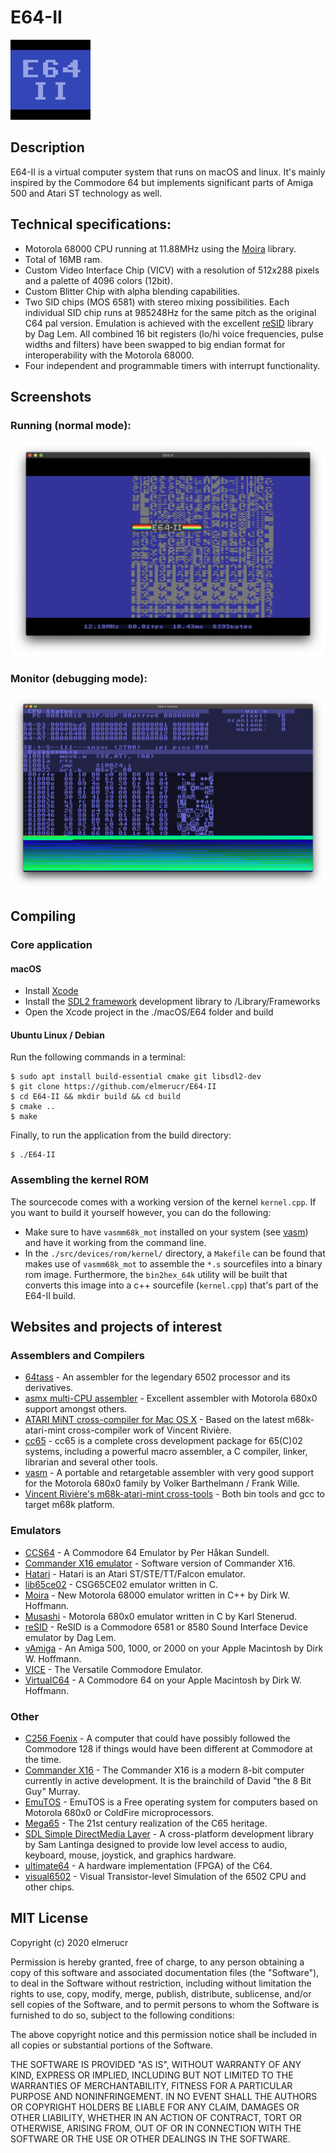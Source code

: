 # E64-II
![E64](./docs/E64-II_icon.png)
## Description
E64-II is a virtual computer system that runs on macOS and linux. It's mainly inspired by the Commodore 64 but implements significant parts of Amiga 500 and Atari ST technology as well.
## Technical specifications:
* Motorola 68000 CPU running at 11.88MHz using the [Moira](https://github.com/dirkwhoffmann/Moira) library.
* Total of 16MB ram.
* Custom Video Interface Chip (VICV) with a resolution of 512x288 pixels and a palette of 4096 colors (12bit).
* Custom Blitter Chip with alpha blending capabilities.
* Two SID chips (MOS 6581) with stereo mixing possibilities. Each individual SID chip runs at 985248Hz for the same pitch as the original C64 pal version. Emulation is achieved with the excellent [reSID](http://www.zimmers.net/anonftp/pub/cbm/crossplatform/emulators/resid/index.html) library by Dag Lem. All combined 16 bit registers (lo/hi voice frequencies, pulse widths and filters) have been swapped to big endian format for interoperability with the Motorola 68000.
* Four independent and programmable timers with interrupt functionality.
## Screenshots
### Running (normal mode):
![E64-II running](./docs/E64-II_normal_2020-05-28.png)
### Monitor (debugging mode):
![E64-II monitor view](./docs/E64-II_debug_2020-10-20.png)
## Compiling
### Core application
#### macOS
* Install [Xcode](https://developer.apple.com/xcode)
* Install the [SDL2 framework](https://www.libsdl.org/download-2.0.php) development library to /Library/Frameworks
* Open the Xcode project in the ./macOS/E64 folder and build
#### Ubuntu Linux / Debian
Run the following commands in a terminal:
````console
$ sudo apt install build-essential cmake git libsdl2-dev
$ git clone https://github.com/elmerucr/E64-II
$ cd E64-II && mkdir build && cd build
$ cmake ..
$ make
````
Finally, to run the application from the build directory:
````console
$ ./E64-II
````
### Assembling the kernel ROM
The sourcecode comes with a working version of the kernel ````kernel.cpp````. If you want to build it yourself however, you can do the following:
* Make sure to have ````vasmm68k_mot```` installed on your system (see [vasm](http://sun.hasenbraten.de/vasm/)) and have it working from the command line.
* In the ````./src/devices/rom/kernel/```` directory, a ````Makefile```` can be found that makes use of ````vasmm68k_mot```` to assemble the ````*.s```` sourcefiles into a binary rom image. Furthermore, the ````bin2hex_64k```` utility will be built that converts this image into a c++ sourcefile (````kernel.cpp````) that's part of the E64-II build.
## Websites and projects of interest
### Assemblers and Compilers
* [64tass](https://sourceforge.net/projects/tass64/) - An assembler for the legendary 6502 processor and its derivatives.
* [asmx multi-CPU assembler](http://xi6.com/projects/asmx/) - Excellent assembler with Motorola 680x0 support amongst others.
* [ATARI MiNT cross-compiler for Mac OS X](https://donzé.ch/atari/articles/cross-compiler/) - Based on the latest m68k-atari-mint cross-compiler work of Vincent Rivière.
* [cc65](https://cc65.github.io) - cc65 is a complete cross development package for 65(C)02 systems, including a powerful macro assembler, a C compiler, linker, librarian and several other tools.
* [vasm](http://sun.hasenbraten.de/vasm/) - A portable and retargetable assembler with very good support for the Motorola 680x0 family by Volker Barthelmann / Frank Wille.
* [Vincent Rivière's m68k-atari-mint cross-tools](http://vincent.riviere.free.fr/soft/m68k-atari-mint/) - Both bin tools and gcc to target m68k platform.
### Emulators
* [CCS64](http://www.ccs64.com) - A Commodore 64 Emulator by Per Håkan Sundell.
* [Commander X16 emulator](https://github.com/commanderx16/x16-emulator) - Software version of Commander X16.
* [Hatari](https://hatari.tuxfamily.org) - Hatari is an Atari ST/STE/TT/Falcon emulator.
* [lib65ce02](https://github.com/elmerucr/lib65ce02) - CSG65CE02 emulator written in C.
* [Moira](https://github.com/dirkwhoffmann/Moira) - New Motorola 68000 emulator written in C++ by Dirk W. Hoffmann.
* [Musashi](https://github.com/kstenerud/Musashi) - Motorola 680x0 emulator written in C by Karl Stenerud.
* [reSID](http://www.zimmers.net/anonftp/pub/cbm/crossplatform/emulators/resid/index.html) - ReSID is a Commodore 6581 or 8580 Sound Interface Device emulator by Dag Lem.
* [vAmiga](http://www.dirkwhoffmann.de/software/vamiga.html) - An Amiga 500, 1000, or 2000 on your Apple Macintosh by Dirk W. Hoffmann.
* [VICE](http://vice-emu.sourceforge.net) - The Versatile Commodore Emulator.
* [VirtualC64](http://www.dirkwhoffmann.de/software/virtualc64.html) - A Commodore 64 on your Apple Macintosh by Dirk W. Hoffmann.
### Other
* [C256 Foenix](https://c256foenix.com) - A computer that could have possibly followed the Commodore 128 if things would have been different at Commodore at the time.
* [Commander X16](https://www.commanderx16.com) - The Commander X16 is a modern 8-bit computer currently in active development. It is the brainchild of David "the 8 Bit Guy" Murray.
* [EmuTOS](https://emutos.sourceforge.io) - EmuTOS is a Free operating system for computers based on Motorola 680x0 or ColdFire microprocessors.
* [Mega65](http://mega65.org) - The 21st century realization of the C65 heritage.
* [SDL Simple DirectMedia Layer](https://www.libsdl.org) - A cross-platform development library by Sam Lantinga designed to provide low level access to audio, keyboard, mouse, joystick, and graphics hardware.
* [ultimate64](https://ultimate64.com/Ultimate-64) - A hardware implementation (FPGA) of the C64.
* [visual6502](http://www.visual6502.org) - Visual Transistor-level Simulation of the 6502 CPU and other chips.
## MIT License
Copyright (c) 2020 elmerucr

Permission is hereby granted, free of charge, to any person obtaining a copy of this software and associated documentation files (the "Software"), to deal in the Software without restriction, including without limitation the rights to use, copy, modify, merge, publish, distribute, sublicense, and/or sell copies of the Software, and to permit persons to whom the Software is furnished to do so, subject to the following conditions:

The above copyright notice and this permission notice shall be included in all copies or substantial portions of the Software.

THE SOFTWARE IS PROVIDED "AS IS", WITHOUT WARRANTY OF ANY KIND, EXPRESS OR IMPLIED, INCLUDING BUT NOT LIMITED TO THE WARRANTIES OF MERCHANTABILITY, FITNESS FOR A PARTICULAR PURPOSE AND NONINFRINGEMENT. IN NO EVENT SHALL THE AUTHORS OR COPYRIGHT HOLDERS BE LIABLE FOR ANY CLAIM, DAMAGES OR OTHER LIABILITY, WHETHER IN AN ACTION OF CONTRACT, TORT OR OTHERWISE, ARISING FROM, OUT OF OR IN CONNECTION WITH THE SOFTWARE OR THE USE OR OTHER DEALINGS IN THE
SOFTWARE.
